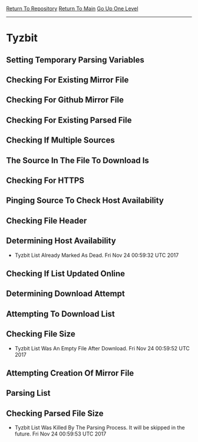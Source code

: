 [Return To Repository](https://github.com/deathbybandaid/piholeparser/)
[Return To Main](https://github.com/deathbybandaid/piholeparser/blob/master/RecentRunLogs/Mainlog.md)
[Go Up One Level](https://github.com/deathbybandaid/piholeparser/blob/master/RecentRunLogs/TopLevelScripts/30-Processing-Blacklists.md)
____________________________________
# Tyzbit
## Setting Temporary Parsing Variables
## Checking For Existing Mirror File
## Checking For Github Mirror File
## Checking For Existing Parsed File
## Checking If Multiple Sources
## The Source In The File To Download Is
## Checking For HTTPS
## Pinging Source To Check Host Availability
## Checking File Header
## Determining Host Availability
* Tyzbit List Already Marked As Dead. Fri Nov 24 00:59:32 UTC 2017
## Checking If List Updated Online
## Determining Download Attempt
## Attempting To Download List
## Checking File Size
* Tyzbit List Was An Empty File After Download. Fri Nov 24 00:59:52 UTC 2017
## Attempting Creation Of Mirror File
## Parsing List
## Checking Parsed File Size
* Tyzbit List Was Killed By The Parsing Process. It will be skipped in the future. Fri Nov 24 00:59:53 UTC 2017

